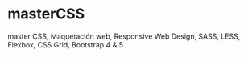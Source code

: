 # masterCSS
master CSS, Maquetación web, Responsive Web Design, SASS, LESS, Flexbox, CSS Grid, Bootstrap 4 &amp; 5
